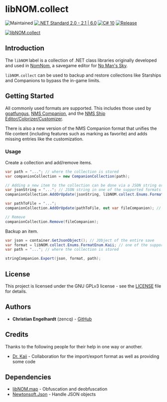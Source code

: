 # libNOM.collect

![Maintained](https://img.shields.io/maintenance/yes/2022)
[![.NET Standard 2.0 - 2.1 | 6.0](https://img.shields.io/badge/.NET-Standard%202.0%20--%202.1%20%7C%206.0-lightgrey)](https://dotnet.microsoft.com/en-us/)
[![C# 10](https://img.shields.io/badge/C%23-10-lightgrey)](https://docs.microsoft.com/en-us/dotnet/csharp/)
[![Release](https://img.shields.io/github/v/release/zencq/libNOM.collect?display_name=tag)](https://github.com/zencq/libNOM.collect/releases/latest)

[![libNOM.collect](https://github.com/zencq/libNOM.collect/actions/workflows/pipeline.yml/badge.svg)](https://github.com/zencq/libNOM.collect/actions/workflows/pipeline.yml)

## Introduction

The `libNOM` label is a collection of .NET class libraries originally developed
and used in [NomNom](https://github.com/zencq/NomNom), a savegame editor for [No Man's Sky](https://www.nomanssky.com/).

`libNOM.collect` can be used to backup and restore collections like Starships and
Companions to bypass the in-game limits.

## Getting Started

All commonly used formats are supported. This includes those used by [goatfungus](https://github.com/goatfungus/NMSSaveEditor),
[NMS Companion](https://www.nexusmods.com/nomanssky/mods/1879), and the [NMS Ship Editor/Colorizer/Customizer](https://www.patreon.com/posts/65130473).

There is also a new version of the NMS Companion format that unifies the
file content (including features such as marking as favorite) and adds missing entries
like the customization.

### Usage

Create a collection and add/remove items.
```csharp
var path = "..."; // where the collection is stored
var companionCollection = new CompanionCollection(path);

// Adding a new item to the collection can be done via a JSON string or reading from a file.
var jsonString = "..."; // JSON string in one of the supported formats (depends on collection type)
companionCollection.AddOrUpdate(jsonString, libNOM.collect.Enums.FormatEnum.Kaii, out var stringCompanion);

var pathToFile = "...";
companionCollection.AddOrUpdate(pathToFile, out var fileCompanion); // format will be automatically detected

// Remove
companionCollection.Remove(fileCompanion);
```

Backup an item.
```csharp
var json = container.GetJsonObject(); // JObject of the entire save
var format = libNOM.collect.Enums.FormatEnum.Kaii; // one of the supported formats (depends on collection type)
var path = "..."; // where the collection is stored

stringCompanion.Export(json, format, path);
```

## License

This project is licensed under the GNU GPLv3 license - see the [LICENSE](LICENSE)
file for details.

## Authors

* **Christian Engelhardt** (zencq) - [GitHub](https://github.com/cengelha)

## Credits

Thanks to the following people for their help in one way or another.

* [Dr. Kaii](https://www.nexusmods.com/nomanssky/mods/1879) - Collaboration for the import/export format as well as providing some code

## Dependencies

* [libNOM.map](https://github.com/zencq/libNOM.map) - Obfuscation and deobfuscation
* [Newtonsoft.Json](https://www.nuget.org/packages/Newtonsoft.Json/) - Handle JSON objects
